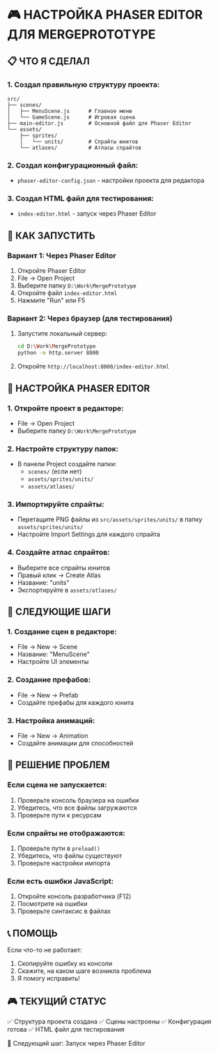 # 🎮 НАСТРОЙКА PHASER EDITOR ДЛЯ MERGEPROTOTYPE

## 📋 ЧТО Я СДЕЛАЛ

### 1. Создал правильную структуру проекта:
```
src/
├── scenes/
│   ├── MenuScene.js      # Главное меню
│   └── GameScene.js      # Игровая сцена
├── main-editor.js        # Основной файл для Phaser Editor
└── assets/
    ├── sprites/
    │   └── units/        # Спрайты юнитов
    └── atlases/          # Атласы спрайтов
```

### 2. Создал конфигурационный файл:
- `phaser-editor-config.json` - настройки проекта для редактора

### 3. Создал HTML файл для тестирования:
- `index-editor.html` - запуск через Phaser Editor

## 🚀 КАК ЗАПУСТИТЬ

### Вариант 1: Через Phaser Editor
1. Откройте Phaser Editor
2. File → Open Project
3. Выберите папку `D:\Work\MergePrototype`
4. Откройте файл `index-editor.html`
5. Нажмите "Run" или F5

### Вариант 2: Через браузер (для тестирования)
1. Запустите локальный сервер:
   ```bash
   cd D:\Work\MergePrototype
   python -m http.server 8000
   ```
2. Откройте `http://localhost:8000/index-editor.html`

## 🔧 НАСТРОЙКА PHASER EDITOR

### 1. Откройте проект в редакторе:
- File → Open Project
- Выберите папку `D:\Work\MergePrototype`

### 2. Настройте структуру папок:
- В панели Project создайте папки:
  - `scenes/` (если нет)
  - `assets/sprites/units/`
  - `assets/atlases/`

### 3. Импортируйте спрайты:
- Перетащите PNG файлы из `src/assets/sprites/units/` в папку `assets/sprites/units/`
- Настройте Import Settings для каждого спрайта

### 4. Создайте атлас спрайтов:
- Выберите все спрайты юнитов
- Правый клик → Create Atlas
- Название: "units"
- Экспортируйте в `assets/atlases/`

## 🎯 СЛЕДУЮЩИЕ ШАГИ

### 1. Создание сцен в редакторе:
- File → New → Scene
- Название: "MenuScene"
- Настройте UI элементы

### 2. Создание префабов:
- File → New → Prefab
- Создайте префабы для каждого юнита

### 3. Настройка анимаций:
- File → New → Animation
- Создайте анимации для способностей

## 🐛 РЕШЕНИЕ ПРОБЛЕМ

### Если сцена не запускается:
1. Проверьте консоль браузера на ошибки
2. Убедитесь, что все файлы загружаются
3. Проверьте пути к ресурсам

### Если спрайты не отображаются:
1. Проверьте пути в `preload()`
2. Убедитесь, что файлы существуют
3. Проверьте настройки импорта

### Если есть ошибки JavaScript:
1. Откройте консоль разработчика (F12)
2. Посмотрите на ошибки
3. Проверьте синтаксис в файлах

## 📞 ПОМОЩЬ

Если что-то не работает:
1. Скопируйте ошибку из консоли
2. Скажите, на каком шаге возникла проблема
3. Я помогу исправить!

## 🎮 ТЕКУЩИЙ СТАТУС

✅ Структура проекта создана
✅ Сцены настроены
✅ Конфигурация готова
✅ HTML файл для тестирования

🔄 Следующий шаг: Запуск через Phaser Editor
